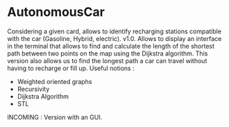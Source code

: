 # AutonomousCar
Considering a given card, allows to identify recharging stations compatible with the car (Gasoline, Hybrid, electric).
v1.0. Allows to display an interface in the terminal that allows to find and calculate the length of the shortest path between two points on the map using the Dijkstra algorithm. This version also allows us to find the longest path a car can travel without having to recharge or fill up.
Useful notions : 
- Weighted oriented graphs
- Recursivity
- Dijkstra Algorithm
- STL

INCOMING : Version with an GUI.
